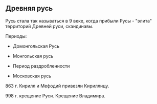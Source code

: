 ## Древняя русь

Русь стала так называться в 9 веке, когда прибыли Русы - "элита" территорий Древней руси, скандинавы.

Периоды:

* Домонгольская Русь

* Монгольская русь

* Период раздробленности

* Московская русь

863 г. Кирилл и Мефодий привезли Кириллицу.



998 г. крещение Руси. Крещение Владимира.


